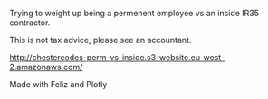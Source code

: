Trying to weight up being a permenent employee vs an inside IR35 contractor. 

This is not tax advice, please see an accountant.

http://chestercodes-perm-vs-inside.s3-website.eu-west-2.amazonaws.com/

Made with Feliz and Plotly
